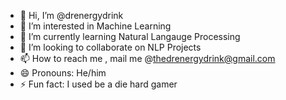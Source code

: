 - 👋 Hi, I’m @drenergydrink
- 👀 I’m interested in Machine Learning
- 🌱 I’m currently learning Natural Langauge Processing
- 💞️ I’m looking to collaborate on NLP Projects
- 📫 How to reach me , mail me @thedrenergydrink@gmail.com
- 😄 Pronouns: He/him
- ⚡ Fun fact: I used be a die hard gamer

<!---
drenergydrink/drenergydrink is a ✨ special ✨ repository because its `README.md` (this file) appears on your GitHub profile.
You can click the Preview link to take a look at your changes.
--->
